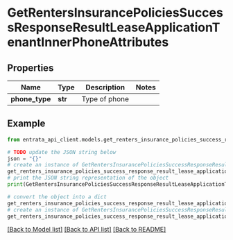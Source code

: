 # GetRentersInsurancePoliciesSuccessResponseResultLeaseApplicationTenantInnerPhoneAttributes


## Properties

Name | Type | Description | Notes
------------ | ------------- | ------------- | -------------
**phone_type** | **str** | Type of phone | 

## Example

```python
from entrata_api_client.models.get_renters_insurance_policies_success_response_result_lease_application_tenant_inner_phone_attributes import GetRentersInsurancePoliciesSuccessResponseResultLeaseApplicationTenantInnerPhoneAttributes

# TODO update the JSON string below
json = "{}"
# create an instance of GetRentersInsurancePoliciesSuccessResponseResultLeaseApplicationTenantInnerPhoneAttributes from a JSON string
get_renters_insurance_policies_success_response_result_lease_application_tenant_inner_phone_attributes_instance = GetRentersInsurancePoliciesSuccessResponseResultLeaseApplicationTenantInnerPhoneAttributes.from_json(json)
# print the JSON string representation of the object
print(GetRentersInsurancePoliciesSuccessResponseResultLeaseApplicationTenantInnerPhoneAttributes.to_json())

# convert the object into a dict
get_renters_insurance_policies_success_response_result_lease_application_tenant_inner_phone_attributes_dict = get_renters_insurance_policies_success_response_result_lease_application_tenant_inner_phone_attributes_instance.to_dict()
# create an instance of GetRentersInsurancePoliciesSuccessResponseResultLeaseApplicationTenantInnerPhoneAttributes from a dict
get_renters_insurance_policies_success_response_result_lease_application_tenant_inner_phone_attributes_from_dict = GetRentersInsurancePoliciesSuccessResponseResultLeaseApplicationTenantInnerPhoneAttributes.from_dict(get_renters_insurance_policies_success_response_result_lease_application_tenant_inner_phone_attributes_dict)
```
[[Back to Model list]](../README.md#documentation-for-models) [[Back to API list]](../README.md#documentation-for-api-endpoints) [[Back to README]](../README.md)


